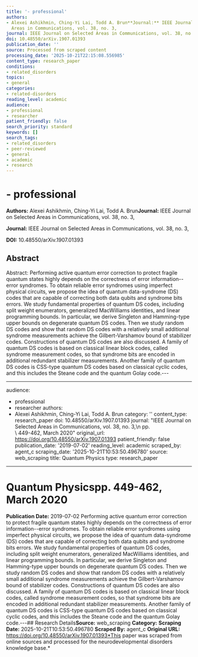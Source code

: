 ```yaml
---
title: '- professional'
authors:
- Alexei Ashikhmin, Ching-Yi Lai, Todd A. Brun**Journal:** IEEE Journal on Selected
  Areas in Communications, vol. 38, no. 3,
journal: IEEE Journal on Selected Areas in Communications, vol. 38, no. 3,
doi: 10.48550/arXiv.1907.01393
publication_date: ''
source: Processed from scraped content
processing_date: '2025-10-21T22:15:08.556985'
content_type: research_paper
conditions:
- related_disorders
topics:
- general
categories:
- related-disorders
reading_level: academic
audience:
- professional
- researcher
patient_friendly: false
search_priority: standard
keywords: []
search_tags:
- related_disorders
- peer-reviewed
- general
- academic
- research
---
```


# - professional

**Authors:** Alexei Ashikhmin, Ching-Yi Lai, Todd A. Brun**Journal:** IEEE Journal on Selected Areas in Communications, vol. 38, no. 3,

**Journal:** IEEE Journal on Selected Areas in Communications, vol. 38, no. 3,

**DOI:** 10.48550/arXiv.1907.01393

## Abstract

Abstract:
Performing active quantum error correction to protect fragile quantum states highly depends on the correctness of error information--error syndromes. To obtain reliable error syndromes using imperfect physical circuits, we propose the idea of quantum data-syndrome (DS) codes that are capable of correcting both data qubits and syndrome bits errors. We study fundamental properties of quantum DS codes, including split weight enumerators, generalized MacWilliams identities, and linear programming bounds. In particular, we derive Singleton and Hamming-type upper bounds on degenerate quantum DS codes. Then we study random DS codes and show that random DS codes with a relatively small additional syndrome measurements achieve the Gilbert-Varshamov bound of stabilizer codes. Constructions of quantum DS codes are also discussed. A family of quantum DS codes is based on classical linear block codes, called syndrome measurement codes, so that syndrome bits are encoded in additional redundant stabilizer measurements. Another family of quantum DS codes is CSS-type quantum DS codes based on classical cyclic codes, and this includes the Steane code and the quantum Golay code.---

---
audience:
- professional
- researcher
authors:
- Alexei Ashikhmin, Ching-Yi Lai, Todd A. Brun
category: ''
content_type: research_paper
doi: 10.48550/arXiv.1907.01393
journal: "IEEE Journal on Selected Areas in Communications, vol. 38, no. 3,\n  pp.\
\ 449-462, March 2020"
original_url: https://doi.org/10.48550/arXiv.1907.01393
patient_friendly: false
publication_date: '2019-07-02'
reading_level: academic
scraped_by: agent_c
scraping_date: '2025-10-21T10:53:50.496780'
source: web_scraping
title: Quantum Physics
type: research_paper
---
# Quantum Physicspp. 449-462, March 2020
**Publication Date:** 2019-07-02
Performing active quantum error correction to protect fragile quantum states highly depends on the correctness of error information--error syndromes. To obtain reliable error syndromes using imperfect physical circuits, we propose the idea of quantum data-syndrome (DS) codes that are capable of correcting both data qubits and syndrome bits errors. We study fundamental properties of quantum DS codes, including split weight enumerators, generalized MacWilliams identities, and linear programming bounds. In particular, we derive Singleton and Hamming-type upper bounds on degenerate quantum DS codes. Then we study random DS codes and show that random DS codes with a relatively small additional syndrome measurements achieve the Gilbert-Varshamov bound of stabilizer codes. Constructions of quantum DS codes are also discussed. A family of quantum DS codes is based on classical linear block codes, called syndrome measurement codes, so that syndrome bits are encoded in additional redundant stabilizer measurements. Another family of quantum DS codes is CSS-type quantum DS codes based on classical cyclic codes, and this includes the Steane code and the quantum Golay code.---## Research Details**Source:** web_scraping
**Category:**
**Scraping Date:** 2025-10-21T10:53:50.496780
**Scraped By:** agent_c
**Original URL:** https://doi.org/10.48550/arXiv.1907.01393*This paper was scraped from online sources and processed for the neurodevelopmental disorders knowledge base.*